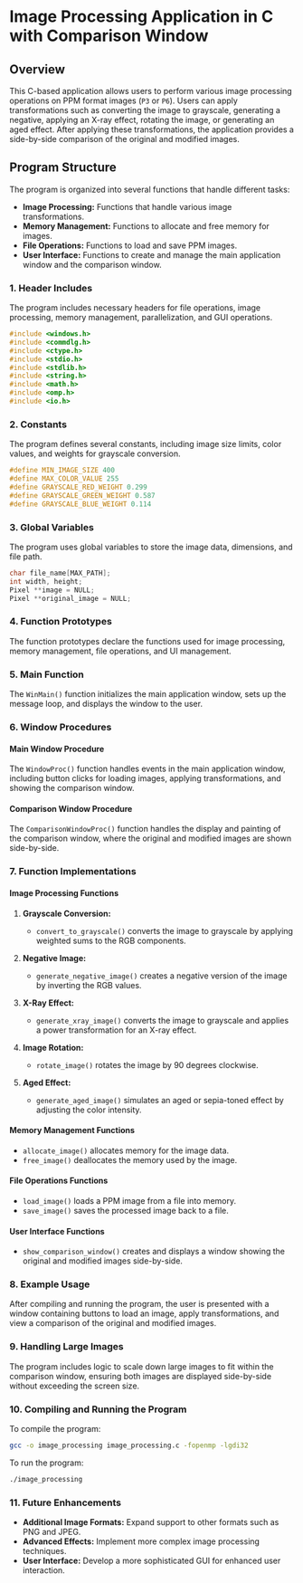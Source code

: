 # Image Processing Application in C with Comparison Window

## Overview

This C-based application allows users to perform various image processing operations on PPM format images (`P3` or `P6`). Users can apply transformations such as converting the image to grayscale, generating a negative, applying an X-ray effect, rotating the image, or generating an aged effect. After applying these transformations, the application provides a side-by-side comparison of the original and modified images.

## Program Structure

The program is organized into several functions that handle different tasks:
- **Image Processing:** Functions that handle various image transformations.
- **Memory Management:** Functions to allocate and free memory for images.
- **File Operations:** Functions to load and save PPM images.
- **User Interface:** Functions to create and manage the main application window and the comparison window.

### 1. Header Includes

The program includes necessary headers for file operations, image processing, memory management, parallelization, and GUI operations.

```c
#include <windows.h>
#include <commdlg.h> 
#include <ctype.h>
#include <stdio.h>
#include <stdlib.h>
#include <string.h>
#include <math.h>
#include <omp.h> 
#include <io.h>
```

### 2. Constants

The program defines several constants, including image size limits, color values, and weights for grayscale conversion.

```c
#define MIN_IMAGE_SIZE 400
#define MAX_COLOR_VALUE 255
#define GRAYSCALE_RED_WEIGHT 0.299
#define GRAYSCALE_GREEN_WEIGHT 0.587
#define GRAYSCALE_BLUE_WEIGHT 0.114
```

### 3. Global Variables

The program uses global variables to store the image data, dimensions, and file path.

```c
char file_name[MAX_PATH];
int width, height;
Pixel **image = NULL;
Pixel **original_image = NULL;
```

### 4. Function Prototypes

The function prototypes declare the functions used for image processing, memory management, file operations, and UI management.

### 5. Main Function

The `WinMain()` function initializes the main application window, sets up the message loop, and displays the window to the user.

### 6. Window Procedures

#### Main Window Procedure

The `WindowProc()` function handles events in the main application window, including button clicks for loading images, applying transformations, and showing the comparison window.

#### Comparison Window Procedure

The `ComparisonWindowProc()` function handles the display and painting of the comparison window, where the original and modified images are shown side-by-side.

### 7. Function Implementations

#### Image Processing Functions

1. **Grayscale Conversion:** 
   - `convert_to_grayscale()` converts the image to grayscale by applying weighted sums to the RGB components.

2. **Negative Image:** 
   - `generate_negative_image()` creates a negative version of the image by inverting the RGB values.

3. **X-Ray Effect:** 
   - `generate_xray_image()` converts the image to grayscale and applies a power transformation for an X-ray effect.

4. **Image Rotation:** 
   - `rotate_image()` rotates the image by 90 degrees clockwise.

5. **Aged Effect:** 
   - `generate_aged_image()` simulates an aged or sepia-toned effect by adjusting the color intensity.

#### Memory Management Functions

- `allocate_image()` allocates memory for the image data.
- `free_image()` deallocates the memory used by the image.

#### File Operations Functions

- `load_image()` loads a PPM image from a file into memory.
- `save_image()` saves the processed image back to a file.

#### User Interface Functions

- `show_comparison_window()` creates and displays a window showing the original and modified images side-by-side.

### 8. Example Usage

After compiling and running the program, the user is presented with a window containing buttons to load an image, apply transformations, and view a comparison of the original and modified images.

### 9. Handling Large Images

The program includes logic to scale down large images to fit within the comparison window, ensuring both images are displayed side-by-side without exceeding the screen size.

### 10. Compiling and Running the Program

To compile the program:

```bash
gcc -o image_processing image_processing.c -fopenmp -lgdi32
```

To run the program:

```bash
./image_processing
```

### 11. Future Enhancements

- **Additional Image Formats:** Expand support to other formats such as PNG and JPEG.
- **Advanced Effects:** Implement more complex image processing techniques.
- **User Interface:** Develop a more sophisticated GUI for enhanced user interaction.
